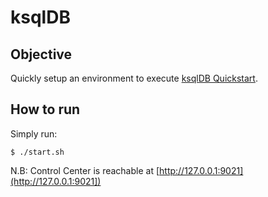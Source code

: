 # ksqlDB

## Objective

Quickly setup an environment to execute [ksqlDB Quickstart](https://ksqldb.io/quickstart.html).


## How to run

Simply run:

```
$ ./start.sh
```


N.B: Control Center is reachable at [http://127.0.0.1:9021](http://127.0.0.1:9021])

